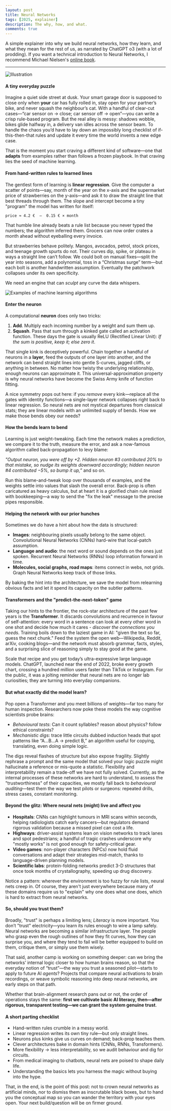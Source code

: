 ```yaml
---
layout: post
title: Neural Networks
tags: [2025, explainer]
description: The why, how, and what.
comments: true
---
```


A simple explainer into why we build neural networks, how they learn, and what they mean for the rest of us, as narrated by ChatGPT o3 (with a lot of prodding). If you want a technical introduction to Neural Networks, I recommend Michael Nielsen's [online book][mn_link].

<hr>

![Illustration]({{site:url}}/assets/nn_blog.png)

#### A tiny everyday puzzle

Imagine a quiet side street at dusk. Your smart garage door is supposed to close only when **your** car has fully rolled in, stay open for your partner’s bike, and never squash the neighbour’s cat.
With a handful of clear-cut cases—“car sensor on → close; car sensor off → open”—you can write a crisp rule-based program. But the real alley is messy: shadows wobble, bikes glide halfway in, a delivery van idles across the sensor beam. To handle the chaos you’d have to lay down an impossibly long checklist of if-this-then-that rules and update it every time the world invents a new edge case.

That is the moment you start craving a different kind of software—one that **adapts** from examples rather than follows a frozen playbook. In that craving lies the seed of machine learning.

#### From hand-written rules to learned lines

The gentlest form of learning is **linear regression**. Give the computer a scatter of points—say, month of the year on the x-axis and the supermarket price of strawberries on the y-axis—and ask it to draw the straight line that best threads through them. The slope and intercept become a tiny "program" the model has written for itself:

```
price ≈ 4.2 €  –  0.15 € × month
```

That humble line already beats a rule list because you never typed the numbers; the algorithm inferred them. Grocers can now order crates a month ahead without eyeballing every invoice.

But strawberries behave politely. Mangos, avocados, petrol, stock prices, and teenage growth spurts do not. Their curves dip, spike, or plateau in ways a straight line can’t follow. We could bolt on manual fixes—split the year into seasons, add a polynomial, toss in a “Christmas surge” term—but each bolt is another handwritten assumption. Eventually the patchwork collapses under its own specificity.

We need an engine that can *sculpt* any curve the data whispers.

![Examples of machine learning algorithms]({{site:url}}/assets/nn_eg.svg)

#### Enter the neuron

A computational **neuron** does only two tricks:

1. **Add**. Multiply each incoming number by a weight and sum them up.
2. **Squash**. Pass that sum through a kinked gate called an activation function. These days the gate is usually ReLU (Rectified Linear Unit): *If the sum is positive, keep it; else zero it*.

That single kink is deceptively powerful. Chain together a handful of neurons in a **layer**, feed the outputs of one layer into another, and the network can bend straight lines into gentle S-curves, jagged cliffs, or anything in between. No matter how twisty the underlying relationship, enough neurons can approximate it. This universal-approximation property is why neural networks have become the Swiss Army knife of function fitting.

A nice symmetry pops out here: if you *remove* every kink—replace all the gates with identity functions—a single-layer network collapses right back to linear regression. So neural nets are not mystical departures from classical stats; they are linear models with an unlimited supply of bends. How we make those bends obey our needs?

#### How the bends learn to bend

Learning is just weight-tweaking. Each time the network makes a prediction, we compare it to the truth, measure the error, and ask a now-famous algorithm called back-propagation to levy blame:

*"Output neuron, you were off by +2. Hidden neuron #3 contributed 20% to that mistake, so nudge its weights downward accordingly; hidden neuron #4 contributed −5%, so bump it up,”* and so on.

Run this blame-and-tweak loop over thousands of examples, and the weights settle into values that slash the overall error. Back-prop is often caricatured as heavy calculus, but at heart it is a glorified chain rule mixed with bookkeeping—a way to send the "fix the leak" message to the precise pipes responsible.

#### Helping the network with our prior hunches

Sometimes we do have a hint about how the data is structured:

- **Images**: neighbouring pixels usually belong to the same object. Convolutional Neural Networks (CNNs) hard-wire that local-patch assumption.
- **Language and audio**: the next word or sound depends on the ones just spoken. Recurrent Neural Networks (RNNs) loop information forward in time.
- **Molecules, social graphs, road maps**: items connect in webs, not grids. Graph Neural Networks keep track of those links.

By baking the hint into the architecture, we save the model from relearning obvious facts and let it spend its capacity on the subtler patterns.

#### Transformers and the "predict-the-next-token" game

Taking our hints to the frontier, the rock-star architecture of the past few years is the **Transformer**. It discards convolutions and recurrence in favour of self-attention: every word in a sentence can look at every other word in one shot and decide how much it cares - *discover the connections you needs*. Training boils down to the laziest game in AI: "given the text so far, guess the next chunk." Feed the system the open web—Wikipedia, Reddit, arXiv, cooking blogs—and the network must absorb grammar, facts, styles, and a surprising slice of reasoning simply to stay good at the game.

Scale that recipe and you get today’s ultra-expressive large language models. ChatGPT, launched near the end of 2022, broke every growth chart, crossing a hundred million users faster than TikTok or Instagram. For the public, it was a jolting reminder that neural nets are no longer lab curiosities; they are turning into everyday companions.

#### But what exactly did the model learn?

Pop open a Transformer and you meet billions of weights—far too many for human inspection. Researchers now poke these models the way cognitive scientists probe brains:

- *Behavioural tests*: Can it count syllables? reason about physics? follow ethical constraints?
- *Mechanistic digs*: trace little circuits dubbed induction heads that spot patterns like “A…B…A → predict B,” an algorithm useful for copying, translating, even doing simple logic.

The digs reveal flashes of structure but also expose fragility. Slightly rephrase a prompt and the same model that solved your logic puzzle might hallucinate a reference or mis-quote a statistic. Flexibility and interpretability remain a trade-off we have not fully solved. Currently, as the internal processes of these networks are hard to understand, to assess the "trustworthiness" of their capacities, we mostly fall back to *behavioural auditing*—test them the way we test pilots or surgeons: repeated drills, stress cases, constant monitoring.

#### Beyond the glitz: Where neural nets (might) live and affect you

- **Hospitals**: CNNs can highlight tumours in MRI scans within seconds, helping radiologists catch early cancers—but regulators demand rigorous validation because a missed pixel can cost a life.
- **Highways**: driver-assist systems lean on vision networks to track lanes and spot pedestrians; a handful of tragic crashes underscore why "mostly works" is not good enough for safety-critical gear.
- **Video games**: non-player characters (NPCs) now hold fluid conversations and adapt their strategies mid-match, thanks to language-driven planning models.
- **Scientific labs**: protein-folding networks predict 3-D structures that once took months of crystallography, speeding up drug discovery.

Notice a pattern: wherever the environment is too fuzzy for rule lists, neural nets creep in. Of course, they aren't just everywhere because many of these domains require us to "explain" why one does what one does, which is hard to extract from neural networks.

#### So, should you trust them?

Broadly, "trust" is perhaps a limiting lens; *Literacy* is more important. You don’t "trust" electricity—you learn its rules enough to wire a lamp safely. Neural networks are becoming a similar infrastructure layer. The people who grasp even the rough outlines of how they fit curves, how they can surprise you, and where they tend to fail will be better equipped to build on them, critique them, or simply use them wisely.

That said, another camp is working on something deeper: can we bring the networks’ internal logic closer to how human brains reason, so that the everyday notion of “trust”—the way you trust a seasoned pilot—starts to apply to future AI *agents*? Projects that compare neural activations to brain recordings, or weave symbolic reasoning into deep neural networks, are early steps on that path. 

Whether that brain-alignment research pans out or not, the order of operations stays the same: **first we cultivate basic AI literacy, then—after rigorous, transparent testing—we can grant the system genuine trust**.

#### A short parting checklist

- Hand-written rules crumble in a messy world.
- Linear regression writes its own tiny rule—but only straight lines.
- Neurons plus kinks give us curves on demand; back-prop teaches them.
- Clever architectures bake in domain hints (CNNs, RNNs, Transformers).
- More flexibility → less interpretability, so we audit behaviour and dig for circuits.
- From medical imaging to chatbots, neural nets are poised to shape daily life.
- Understanding the basics lets you harness the magic without buying into the hype.

That, in the end, is the point of this post: not to crown neural networks as artificial minds, nor to dismiss them as inscrutable black boxes, but to hand you the conceptual map so you can wander the territory with your eyes open. Your next build/question will be on firmer ground.

[mn_link]: http://neuralnetworksanddeeplearning.com/